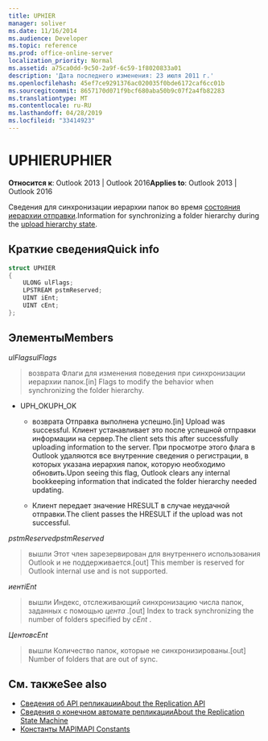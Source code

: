 ```yaml
---
title: UPHIER
manager: soliver
ms.date: 11/16/2014
ms.audience: Developer
ms.topic: reference
ms.prod: office-online-server
localization_priority: Normal
ms.assetid: a75ca0dd-9c50-2a9f-6c59-1f8020833a01
description: 'Дата последнего изменения: 23 июля 2011 г.'
ms.openlocfilehash: 45ef7ce9291376ac020035f0bde6172caf6cc01b
ms.sourcegitcommit: 8657170d071f9bcf680aba50b9c07f2a4fb82283
ms.translationtype: MT
ms.contentlocale: ru-RU
ms.lasthandoff: 04/28/2019
ms.locfileid: "33414923"
---
```

# <a name="uphier"></a><span data-ttu-id="51ec5-103">UPHIER</span><span class="sxs-lookup"><span data-stu-id="51ec5-103">UPHIER</span></span>
 
<span data-ttu-id="51ec5-104">**Относится к**: Outlook 2013 | Outlook 2016</span><span class="sxs-lookup"><span data-stu-id="51ec5-104">**Applies to**: Outlook 2013 | Outlook 2016</span></span> 
  
<span data-ttu-id="51ec5-105">Сведения для синхронизации иерархии папок во время [состояния иерархии отправки](upload-hierarchy-state.md).</span><span class="sxs-lookup"><span data-stu-id="51ec5-105">Information for synchronizing a folder hierarchy during the [upload hierarchy state](upload-hierarchy-state.md).</span></span>
  
## <a name="quick-info"></a><span data-ttu-id="51ec5-106">Краткие сведения</span><span class="sxs-lookup"><span data-stu-id="51ec5-106">Quick info</span></span>

```cpp
struct UPHIER 
{ 
    ULONG ulFlags; 
    LPSTREAM pstmReserved; 
    UINT iEnt; 
    UINT cEnt; 
};
```

## <a name="members"></a><span data-ttu-id="51ec5-107">Элементы</span><span class="sxs-lookup"><span data-stu-id="51ec5-107">Members</span></span>

<span data-ttu-id="51ec5-108">_ulFlags_</span><span class="sxs-lookup"><span data-stu-id="51ec5-108">_ulFlags_</span></span>
  
> <span data-ttu-id="51ec5-109">возврата Флаги для изменения поведения при синхронизации иерархии папок.</span><span class="sxs-lookup"><span data-stu-id="51ec5-109">[in] Flags to modify the behavior when synchronizing the folder hierarchy.</span></span>
    
  - <span data-ttu-id="51ec5-110">UPH_OK</span><span class="sxs-lookup"><span data-stu-id="51ec5-110">UPH_OK</span></span>
    
    - <span data-ttu-id="51ec5-111">возврата Отправка выполнена успешно.</span><span class="sxs-lookup"><span data-stu-id="51ec5-111">[in] Upload was successful.</span></span> <span data-ttu-id="51ec5-112">Клиент устанавливает это после успешной отправки информации на сервер.</span><span class="sxs-lookup"><span data-stu-id="51ec5-112">The client sets this after successfully uploading information to the server.</span></span> <span data-ttu-id="51ec5-113">При просмотре этого флага в Outlook удаляются все внутренние сведения о регистрации, в которых указана иерархия папок, которую необходимо обновить.</span><span class="sxs-lookup"><span data-stu-id="51ec5-113">Upon seeing this flag, Outlook clears any internal bookkeeping information that indicated the folder hierarchy needed updating.</span></span> 
    
    - <span data-ttu-id="51ec5-114">Клиент передает значение HRESULT в случае неудачной отправки.</span><span class="sxs-lookup"><span data-stu-id="51ec5-114">The client passes the HRESULT if the upload was not successful.</span></span>
    
<span data-ttu-id="51ec5-115">_pstmReserved_</span><span class="sxs-lookup"><span data-stu-id="51ec5-115">_pstmReserved_</span></span>
  
> <span data-ttu-id="51ec5-116">вышли Этот член зарезервирован для внутреннего использования Outlook и не поддерживается.</span><span class="sxs-lookup"><span data-stu-id="51ec5-116">[out] This member is reserved for Outlook internal use and is not supported.</span></span>
    
<span data-ttu-id="51ec5-117">_иент_</span><span class="sxs-lookup"><span data-stu-id="51ec5-117">_iEnt_</span></span>
  
> <span data-ttu-id="51ec5-118">вышли Индекс, отслеживающий синхронизацию числа папок, заданных с помощью *цента* .</span><span class="sxs-lookup"><span data-stu-id="51ec5-118">[out] Index to track synchronizing the number of folders specified by  *cEnt*  .</span></span> 
    
<span data-ttu-id="51ec5-119">_Центов_</span><span class="sxs-lookup"><span data-stu-id="51ec5-119">_cEnt_</span></span>
  
> <span data-ttu-id="51ec5-120">вышли Количество папок, которые не синхронизированы.</span><span class="sxs-lookup"><span data-stu-id="51ec5-120">[out] Number of folders that are out of sync.</span></span>
    
## <a name="see-also"></a><span data-ttu-id="51ec5-121">См. также</span><span class="sxs-lookup"><span data-stu-id="51ec5-121">See also</span></span>

- [<span data-ttu-id="51ec5-122">Сведения об API репликации</span><span class="sxs-lookup"><span data-stu-id="51ec5-122">About the Replication API</span></span>](about-the-replication-api.md)
- [<span data-ttu-id="51ec5-123">Сведения о конечном автомате репликации</span><span class="sxs-lookup"><span data-stu-id="51ec5-123">About the Replication State Machine</span></span>](about-the-replication-state-machine.md)
- [<span data-ttu-id="51ec5-124">Константы MAPI</span><span class="sxs-lookup"><span data-stu-id="51ec5-124">MAPI Constants</span></span>](mapi-constants.md)

